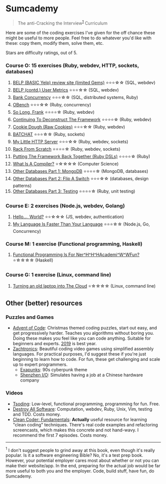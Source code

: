 # Sumcademy

> The anti-Cracking the Interview<sup>[1](#cracking)</sup> Curriculum

Here are some of the coding exercises I've given for the off chance these
might be useful to more people. Feel free to do whatever you'd like with these: copy
them, modify them, solve them, etc.

Stars are difficulty ratings, out of 5.

### Course O: 15 exercises (Ruby, webdev, HTTP, sockets, databases)
1. [BELP (BASIC Yelp) review site (limited Gems)](./course_o/01-belp-(basic-yelp)-review-site-(limited-gems)-***••(webdev,sql))  ⭐⭐⭐☆☆ (SQL, webdev)
2. [BELP (contd.) User Metrics](./course_o/02-belp-(contd.)-user-metrics-***••(webdev,sql)) ⭐⭐⭐☆☆ (SQL, webdev)
3. [Bank Concurrency](./course_o/03-bank-concurrency-***••(distributed-systems,sql,ruby)) ⭐⭐⭐☆☆ (SQL, distributed systems, Ruby)
4. [OBench](./course_o/04-obench-***••(concurrency,ruby)) ⭐⭐⭐☆☆ (Ruby, concurrency)
5. [So Long, Frank](./course_o/05-so-long-frank-****•(ruby,webdev)) ⭐⭐⭐⭐☆ (Ruby, webdev)
6. [Continuing To Deconstruct The Framework](./course_o/06-continuing-to-deconstruct-the-framework-****•(ruby,webdev)) ⭐⭐⭐⭐☆ (Ruby, webdev)
7. [Cookie Dough (Raw Cookies)](./course_o/07-cookie-dough-(raw-cookies)-***••(ruby,webdev)) ⭐⭐⭐☆☆ (Ruby, webdev)
8. [BATCHAT](./course_o/08-batchat-***••(ruby,sockets)) ⭐⭐⭐☆☆ (Ruby, sockets)
9. [My Little HTTP Server](./course_o/09-my-little-http-server-***••(ruby,webdev,sockets)) ⭐⭐⭐☆☆ (Ruby, webdev, sockets)
10. [Rack From Scratch](./course_o/10-rack-from-scratch-****•(ruby,webdev,sockets)) ⭐⭐⭐⭐☆ (Ruby, webdev, sockets)
11. [Putting The Framework Back Together (Ruby DSLs)](./course_o/11-putting-the-framework-back-together-(ruby-dsls)-****•(ruby)) ⭐⭐⭐⭐☆ (Ruby)
12. [What Is A Compiler?](./course_o/12-what-is-a-compiler%3F-*••••(computer-science)) ⭐☆☆☆☆  (Computer Science)
13. [Other Databases Part 1: MongoDB](./course_o/13-other-databases-part-1-mongodb-****•(databases,mongodb)) ⭐⭐⭐⭐☆ (MongoDB, databases)
14. [Other Databases Part 2: Flip A Switch](./course_o/14-other-databases-part-2-flip-a-switch-***••(databases,design-patterns)) ⭐⭐⭐☆☆ (databases, design patterns)
15. [Other Databases Part 3: Testing](./course_o/15-other-databases-part-3-testing-****•(ruby,unit-testing)) ⭐⭐⭐⭐☆ (Ruby, unit testing)

### Course E: 2 exercises (Node.js, webdev, Golang)

1. [Hello..., World?](./course_e/01-hello...%2Cworld%3F-**•••(js%2Cwebdev%2Cauth)) ⭐⭐☆☆☆
   (JS, webdev, authentication)
2. [My Language Is Faster Than Your Language](./course_e/02-my-language-is-faster-than-your-language-***••(node.js%2Cgolang%2Cconcurrency))
   ⭐⭐⭐☆☆ (Node.js, Go, Concurrency)
### Course M: 1 exercise (Functional programming, Haskell)

1. [Functional Programming Is For Ner^H^H^HAcademi^W^WFun?](./course_m/01-functional-programming-is-for-ner%5Eh%5Eh%5Ehacademi%5Ew%5Ewfun%3F-*••••(haskell))
   ⭐☆☆☆☆ (Haskell)

### Course G: 1 exercise (Linux, command line)

1. [Turning an old laptop into The Cloud](./course_g/01-turning-an-old-laptop-into-the-cloud-*••••(linux%2Ccommand-line))
   ⭐☆☆☆☆ (Linux, command line)

## Other (better) resources
### Puzzles and Games
- [Advent of Code](https://adventofcode.com/): Christmas themed coding puzzles, start out easy, and get progressively harder. Teaches you algorithms without boring you. Doing these makes you feel like you can code anything. Suitable for beginners and experts. [2019](https://adventofcode.com/2019) is best year.
- [Zachtronics](https://zachtronics.com/): Beautiful coding video games using simplified assembly languages. For practical purposes, I'd suggest these if you're just beginning to learn how to code. For fun, these get challenging and scale up to expert programmers. 
  - [Exapunks](https://zachtronics.com/exapunks/): 90s cyberpunk theme
  - [Shenzhen I/O](https://zachtronics.com/shenzhen-io/): Simulates having a job at a Chinese hardware company
### Videos
- [Tsoding](https://youtube.com/tsoding): Low-level, functional programming, programming for fun. Free.
- [Destroy All Software](https://www.destroyallsoftware.com/): Computation, webdev, Ruby, Unix, Vim, testing and TDD. Costs money.
- [Clean Coder: Fundamentals](https://cleancoders.com/series/clean-code/fundamentals): **Actually** useful resource for learning "clean coding" techniques. There's real code examples and refactoring screencasts, which makes this concrete and not hand-wavy. I recommend the first 7 episodes. Costs money.

---

<a name="cracking"><sup>1</sup></a> I don't suggest people to grind away at this book, even though it's really popular. Is it a software engineering Bible? No, it's a test prep book. However, your potential employer cares most about
whether or not you can make their website/app. In the end, preparing for the actual job would be far more useful to both you and the employer. Code, build stuff, have fun, do Sumcademy.
